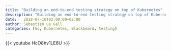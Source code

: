 ```yaml
---
title: "Building an end-to-end testing strategy on top of Kubernetes"
description: "Building an end-to-end testing strategy on top of Kubernetes in a world of microservices"
date:   2018-07-10T02:00:00+02:00
author: Sebastien Le Gall
categories: [Go, Kubernetes, Blackbeard, testing]
---
```


{{< youtube HcO8hv1LE6U >}}